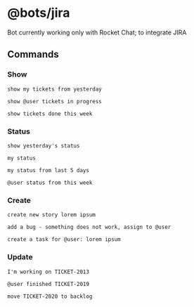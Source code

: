 # @bots/jira

Bot currently working only with Rocket Chat; to integrate JIRA

## Commands

### Show

`show my tickets from yesterday`

`show @user tickets in progress`

`show tickets done this week`

### Status

`show yesterday's status`

`my status`

`my status from last 5 days`

`@user status from this week`

### Create

`create new story lorem ipsum`

`add a bug - something does not work, assign to @user`

`create a task for @user: lorem ipsum`

### Update

`I'm working on TICKET-2013`

`@user finished TICKET-2019`

`move TICKET-2020 to backlog`
